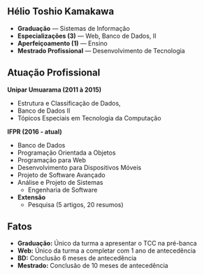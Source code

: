 ## Hélio Toshio Kamakawa 
- **Graduação** — Sistemas de Informação  
- **Especializações (3)** — Web, Banco de Dados, II
- **Aperfeiçoamento (1)** — Ensino
- **Mestrado Profissional** — Desenvolvimento de Tecnologia

## Atuação Profissional 

**Unipar Umuarama (2011 à 2015)** 
- Estrutura e Classificação de Dados, 
- Banco de Dados II  
- Tópicos Especiais em Tecnologia da Computação

**IFPR (2016 - atual)**
- Banco de Dados  
- Programação Orientada a Objetos  
- Programação para Web  
- Desenvolvimento para Dispositivos Móveis  
- Projeto de Software Avançado  
- Análise e Projeto de Sistemas
  - Engenharia de Software 
- **Extensão**
  - Pesquisa (5 artigos, 20 resumos)

## Fatos
- **Graduação:** Único da turma a apresentar o TCC na pré-banca  
- **Web:** Único da turma a completar com 1 ano de antecedência  
- **BD:** Conclusão 6 meses de antecedência  
- **Mestrado:** Conclusão de 10 meses de antecedência
